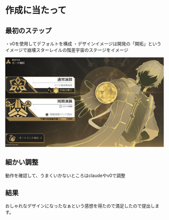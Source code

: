 # 作成に当たって

## 最初のステップ

・v0を使用してデフォルトを構成
・デザインイメージは開発の「開拓」というイメージで崩壊スターレイルの階差宇宙のステージをイメージ

![alt text](image.png)

## 細かい調整

動作を確認して、うまくいかないところはclaudeやv0で調整

## 結果

おしゃれなデザインになったなぁという感想を得たので満足したので提出します。